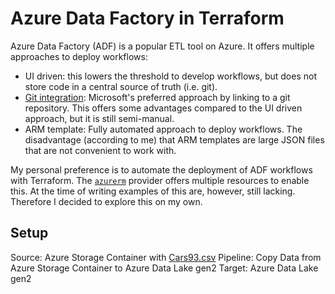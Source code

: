 # Azure Data Factory in Terraform

Azure Data Factory (ADF) is a popular ETL tool on Azure. It offers multiple approaches to deploy workflows:
- UI driven: this lowers the threshold to develop workflows, but does not store code in a central source of truth (i.e. git).
- [Git integration](https://docs.microsoft.com/en-us/azure/data-factory/continuous-integration-delivery): Microsoft's preferred approach by linking to a git repository. This offers some advantages compared to the UI driven approach, but it is still semi-manual.
- ARM template: Fully automated approach to deploy workflows. The disadvantage (according to me) that ARM templates are large JSON files that are not convenient to work with.
  
My personal preference is to automate the deployment of ADF workflows with Terraform. The [`azurerm`](https://registry.terraform.io/providers/hashicorp/azurerm/latest/docs/resources/data_factory) provider offers multiple resources to enable this. At the time of writing examples of this are, however, still lacking. Therefore I decided to explore this on my own. 

## Setup
Source: Azure Storage Container with [Cars93.csv](https://forge.scilab.org/index.php/p/rdataset/source/tree/master/csv/MASS/Cars93.csv)
Pipeline: Copy Data from Azure Storage Container to Azure Data Lake gen2
Target: Azure Data Lake gen2
